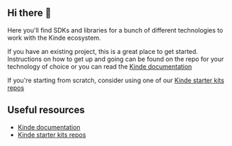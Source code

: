 ## Hi there 👋

Here you'll find SDKs and libraries for a bunch of different technologies to work with the Kinde ecosystem.

If you have an existing project, this is a great place to get started. Instructions on how to get up and going can be found on the repo for your technology of choice or you can read the [Kinde documentation](https://kinde.com/docs)

If you're starting from scratch, consider using one of our [Kinde starter kits repos](https://github.com/kinde-starter-kits)


## Useful resources

* [Kinde documentation](https://kinde.com/docs)
* [Kinde starter kits repos](https://github.com/kinde-starter-kits)

